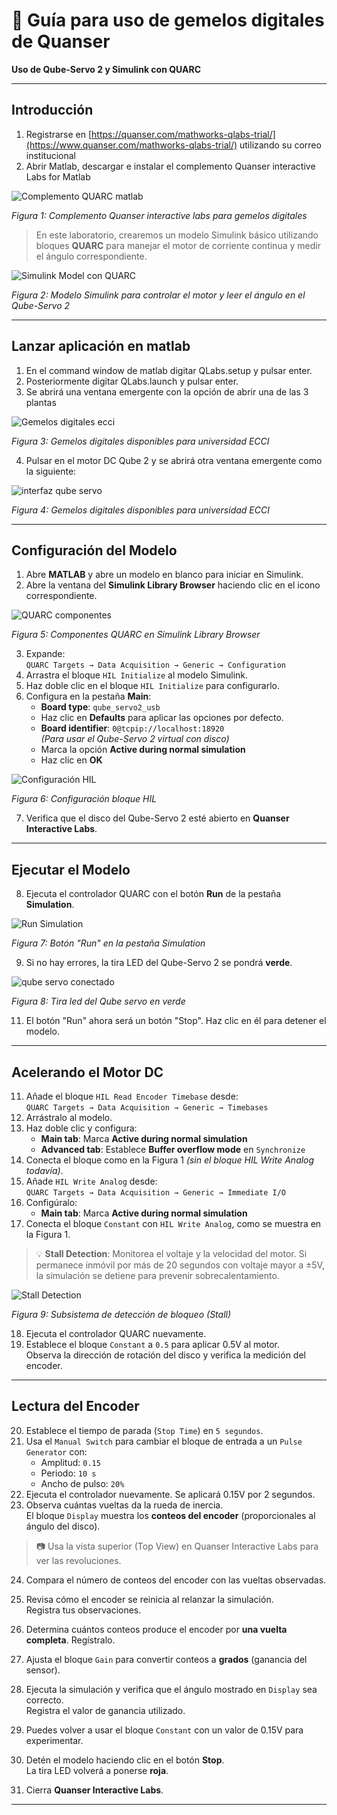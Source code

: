 # 🧪 Guía para uso de gemelos digitales de Quanser 

**Uso de Qube-Servo 2 y Simulink con QUARC**

---

## Introducción

1.  Registrarse en [https://quanser.com/mathworks-qlabs-trial/](https://www.quanser.com/mathworks-qlabs-trial/) utilizando su correo institucional
2.	Abrir Matlab, descargar e instalar el complemento Quanser interactive Labs for Matlab
   
![Complemento QUARC matlab](https://github.com/jorgecote/DigtalControl/blob/main/images/plantilla/Quanser%20interactive%20labs.png)

*Figura 1: Complemento Quanser interactive labs para gemelos digitales*


> En este laboratorio, crearemos un modelo Simulink básico utilizando bloques **QUARC** para manejar el motor de corriente continua y medir el ángulo correspondiente.

![Simulink Model con QUARC](https://github.com/jorgecote/DigtalControl/blob/main/images/plantilla/diagrama%20bloques.PNG)

*Figura 2: Modelo Simulink para controlar el motor y leer el ángulo en el Qube-Servo 2*

---
## Lanzar aplicación en matlab
1. En el command window de matlab digitar QLabs.setup y pulsar enter.
2. Posteriormente digitar QLabs.launch y pulsar enter.
3. Se abrirá una ventana emergente con la opción de abrir una de las 3 plantas
   
![Gemelos digitales ecci](https://github.com/jorgecote/DigtalControl/blob/main/images/plantilla/gemelos%20ecci.PNG)
 
*Figura 3: Gemelos digitales disponibles para universidad ECCI*

4. Pulsar en el motor DC Qube 2 y se abrirá otra ventana emergente como la siguiente:

![interfaz qube servo](https://github.com/jorgecote/DigtalControl/blob/main/images/plantilla/interfaz%20qube%20servo.PNG)

*Figura 4: Gemelos digitales disponibles para universidad ECCI*

---
## Configuración del Modelo

1. Abre **MATLAB** y abre un modelo en blanco para iniciar en Simulink.
2. Abre la ventana del **Simulink Library Browser** haciendo clic en el icono correspondiente.

![QUARC componentes](https://github.com/jorgecote/DigtalControl/blob/main/images/plantilla/componentes%20quanser.png)

*Figura 5: Componentes QUARC en Simulink Library Browser*

3. Expande:  
   `QUARC Targets → Data Acquisition → Generic → Configuration`
4. Arrastra el bloque `HIL Initialize` al modelo Simulink.
5. Haz doble clic en el bloque `HIL Initialize` para configurarlo.
6. Configura en la pestaña **Main**:
   - **Board type**: `qube_servo2_usb`
   - Haz clic en **Defaults** para aplicar las opciones por defecto.
   - **Board identifier**: `0@tcpip://localhost:18920`  
     *(Para usar el Qube-Servo 2 virtual con disco)*
   - Marca la opción **Active during normal simulation**
   - Haz clic en **OK**

![Configuración HIL](images/plantilla/Quanser_conf.PNG)
 
*Figura 6: Configuración bloque HIL*

7. Verifica que el disco del Qube-Servo 2 esté abierto en **Quanser Interactive Labs**.

---

## Ejecutar el Modelo

8. Ejecuta el controlador QUARC con el botón **Run** de la pestaña **Simulation**.

![Run Simulation](https://github.com/jorgecote/DigtalControl/blob/main/images/plantilla/boton%20run.png)

*Figura 7: Botón "Run" en la pestaña Simulation*

9. Si no hay errores, la tira LED del Qube-Servo 2 se pondrá **verde**.

![qube servo conectado](https://github.com/jorgecote/DigtalControl/blob/main/images/plantilla/qube%20servo%20verde.PNG)

*Figura 8: Tira led del Qube servo en verde*

11. El botón "Run" ahora será un botón "Stop". Haz clic en él para detener el modelo.

---

## Acelerando el Motor DC

11. Añade el bloque `HIL Read Encoder Timebase` desde:  
    `QUARC Targets → Data Acquisition → Generic → Timebases`
12. Arrástralo al modelo.
13. Haz doble clic y configura:
    - **Main tab**: Marca **Active during normal simulation**
    - **Advanced tab**: Establece **Buffer overflow mode** en `Synchronize`
14. Conecta el bloque como en la Figura 1 *(sin el bloque HIL Write Analog todavía)*.
15. Añade `HIL Write Analog` desde:  
    `QUARC Targets → Data Acquisition → Generic → Immediate I/O`
16. Configúralo:
    - **Main tab**: Marca **Active during normal simulation**
17. Conecta el bloque `Constant` con `HIL Write Analog`, como se muestra en la Figura 1.

> 💡 **Stall Detection**: Monitorea el voltaje y la velocidad del motor. Si permanece inmóvil por más de 20 segundos con voltaje mayor a ±5V, la simulación se detiene para prevenir sobrecalentamiento.

![Stall Detection](https://github.com/jorgecote/DigtalControl/blob/main/images/plantilla/stall%20torque%20detector.png)

*Figura 9: Subsistema de detección de bloqueo (Stall)*

18. Ejecuta el controlador QUARC nuevamente.
19. Establece el bloque `Constant` a `0.5` para aplicar 0.5V al motor.  
    Observa la dirección de rotación del disco y verifica la medición del encoder.

---

## Lectura del Encoder

20. Establece el tiempo de parada (`Stop Time`) en `5 segundos`.
21. Usa el `Manual Switch` para cambiar el bloque de entrada a un `Pulse Generator` con:
    - Amplitud: `0.15`
    - Periodo: `10 s`
    - Ancho de pulso: `20%`
22. Ejecuta el controlador nuevamente. Se aplicará 0.15V por 2 segundos.
23. Observa cuántas vueltas da la rueda de inercia.  
    El bloque `Display` muestra los **conteos del encoder** (proporcionales al ángulo del disco).

> 📷 Usa la vista superior (Top View) en Quanser Interactive Labs para ver las revoluciones.

24. Compara el número de conteos del encoder con las vueltas observadas.
25. Revisa cómo el encoder se reinicia al relanzar la simulación.  
    Registra tus observaciones.
26. Determina cuántos conteos produce el encoder por **una vuelta completa**. Regístralo.
27. Ajusta el bloque `Gain` para convertir conteos a **grados** (ganancia del sensor).
28. Ejecuta la simulación y verifica que el ángulo mostrado en `Display` sea correcto.  
    Registra el valor de ganancia utilizado.

29. Puedes volver a usar el bloque `Constant` con un valor de 0.15V para experimentar.
30. Detén el modelo haciendo clic en el botón **Stop**.  
    La tira LED volverá a ponerse **roja**.
31. Cierra **Quanser Interactive Labs**.

---
